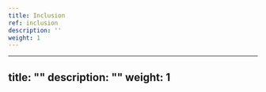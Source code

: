 ```yaml
---
title: Inclusion
ref: inclusion
description: ''
weight: 1
---
```

---
title: ""
description: ""
weight: 1
---